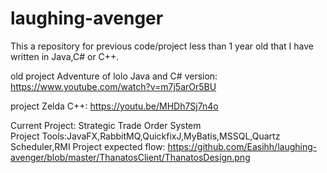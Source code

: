 laughing-avenger
================
This a repository for previous code/project less than 1 year old that I have written in Java,C# or C++.

old project Adventure of lolo Java and C# version: https://www.youtube.com/watch?v=m7j5arOr5BU

project Zelda C++: https://youtu.be/MHDh7Sj7n4o

Current Project: Strategic Trade Order System    
Project Tools:JavaFX,RabbitMQ,QuickfixJ,MyBatis,MSSQL,Quartz Scheduler,RMI 
Project expected flow: https://github.com/Easihh/laughing-avenger/blob/master/ThanatosClient/ThanatosDesign.png

